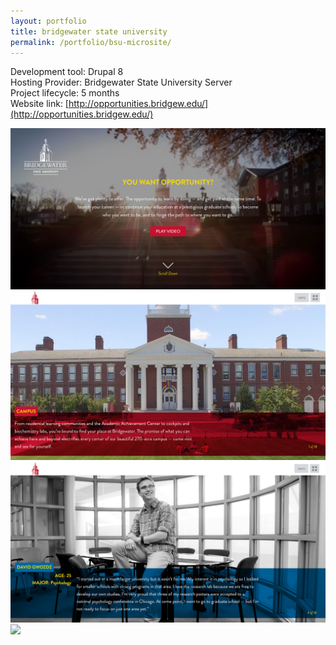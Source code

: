 ```yaml
---
layout: portfolio
title: bridgewater state university
permalink: /portfolio/bsu-microsite/
---
```


Development tool:  Drupal 8         
Hosting Provider: Bridgewater State University Server  
Project lifecycle: 5 months  
Website link: [http://opportunities.bridgew.edu/](http://opportunities.bridgew.edu/)   

<img src="/img/full/bsu/bsu-campaign/full-bsu-homepage.png">

<img src="/img/full/bsu/bsu-campaign/full-bsu-page1.png">

<img src="/img/full/bsu/bsu-campaign/full-bsu-student-page.png">

<img src="/img/full/bsu/bsu-campaign/full-bsu-dorm-page.png">

